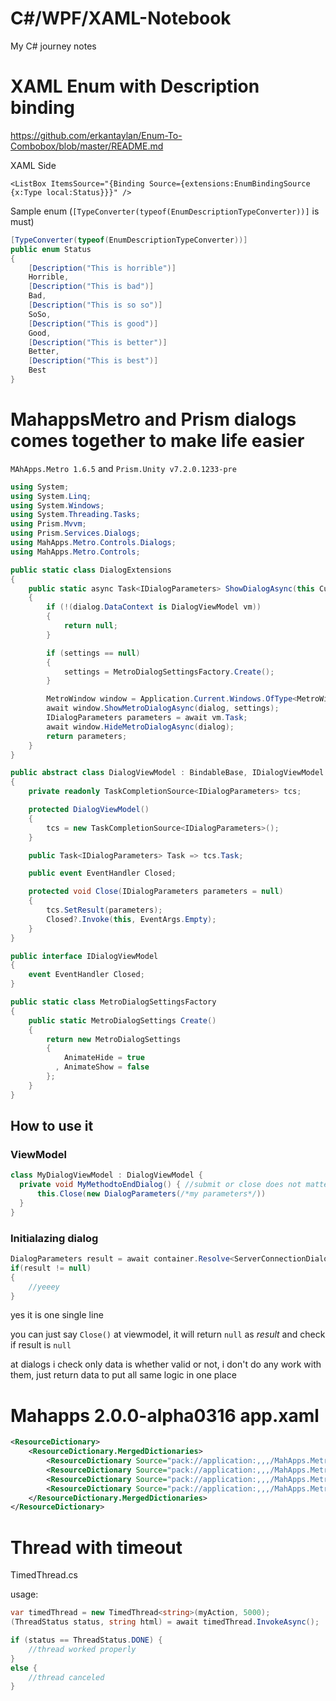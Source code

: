 # C#/WPF/XAML-Notebook
My C# journey notes

# XAML Enum with Description binding

https://github.com/erkantaylan/Enum-To-Combobox/blob/master/README.md

XAML Side
```xaml
<ListBox ItemsSource="{Binding Source={extensions:EnumBindingSource {x:Type local:Status}}}" />
```

Sample enum (`[TypeConverter(typeof(EnumDescriptionTypeConverter))]` is must)
```C#
[TypeConverter(typeof(EnumDescriptionTypeConverter))]
public enum Status
{
    [Description("This is horrible")]
    Horrible,
    [Description("This is bad")]
    Bad,
    [Description("This is so so")]
    SoSo,
    [Description("This is good")]
    Good,
    [Description("This is better")]
    Better,
    [Description("This is best")]
    Best
}
```


# MahappsMetro and Prism dialogs comes together to make life easier

`MAhApps.Metro 1.6.5` and `Prism.Unity v7.2.0.1233-pre` 

```C#
using System;
using System.Linq;
using System.Windows;
using System.Threading.Tasks;
using Prism.Mvvm;
using Prism.Services.Dialogs;
using MahApps.Metro.Controls.Dialogs;
using MahApps.Metro.Controls;

public static class DialogExtensions
{
    public static async Task<IDialogParameters> ShowDialogAsync(this CustomDialog dialog, MetroDialogSettings settings = null)
    {
        if (!(dialog.DataContext is DialogViewModel vm))
        {
            return null;
        }

        if (settings == null)
        {
            settings = MetroDialogSettingsFactory.Create();
        }

        MetroWindow window = Application.Current.Windows.OfType<MetroWindow>().First();
        await window.ShowMetroDialogAsync(dialog, settings);
        IDialogParameters parameters = await vm.Task;
        await window.HideMetroDialogAsync(dialog);
        return parameters;
    }
}

public abstract class DialogViewModel : BindableBase, IDialogViewModel
{
    private readonly TaskCompletionSource<IDialogParameters> tcs;

    protected DialogViewModel()
    {
        tcs = new TaskCompletionSource<IDialogParameters>();
    }

    public Task<IDialogParameters> Task => tcs.Task;

    public event EventHandler Closed;

    protected void Close(IDialogParameters parameters = null)
    {
        tcs.SetResult(parameters);
        Closed?.Invoke(this, EventArgs.Empty);
    }
}

public interface IDialogViewModel
{
    event EventHandler Closed;
}

public static class MetroDialogSettingsFactory
{
    public static MetroDialogSettings Create()
    {
        return new MetroDialogSettings
        {
            AnimateHide = true
          , AnimateShow = false
        };
    }
}
```

## How to use it

### ViewModel

```C#
class MyDialogViewModel : DialogViewModel {
  private void MyMethodtoEndDialog() { //submit or close does not matter
      this.Close(new DialogParameters(/*my parameters*/))
  }
}
```

### Initialazing dialog

```C#
DialogParameters result = await container.Resolve<ServerConnectionDialog>().ShowDialogAsync();
if(result != null)
{
    //yeeey
}
```
yes it is one single line

you can just say `Close()` at viewmodel, it will return `null` as *result* and check if result is `null` 

at dialogs i check only data is whether valid or not, i don't do any work with them, just return data to put all same logic in one place

# Mahapps 2.0.0-alpha0316 app.xaml

```xml
<ResourceDictionary>
    <ResourceDictionary.MergedDictionaries>
        <ResourceDictionary Source="pack://application:,,,/MahApps.Metro;component/Styles/Controls.xaml" />
        <ResourceDictionary Source="pack://application:,,,/MahApps.Metro;component/Styles/Fonts.xaml" />
        <ResourceDictionary Source="pack://application:,,,/MahApps.Metro;component/styles/flatbutton.xaml" />
        <ResourceDictionary Source="pack://application:,,,/MahApps.Metro;component/styles/themes/dark.blue.xaml" />
    </ResourceDictionary.MergedDictionaries>
</ResourceDictionary>
```


# Thread with timeout

TimedThread.cs

usage:

```C#
var timedThread = new TimedThread<string>(myAction, 5000);
(ThreadStatus status, string html) = await timedThread.InvokeAsync();

if (status == ThreadStatus.DONE) {
    //thread worked properly
}
else {
    //thread canceled
}

```
